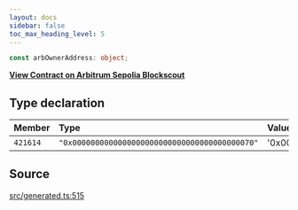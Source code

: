 ```yaml
---
layout: docs
sidebar: false
toc_max_heading_level: 5
---
```


```ts
const arbOwnerAddress: object;
```

[**View Contract on Arbitrum Sepolia Blockscout**](https://sepolia-explorer.arbitrum.io/address/0x0000000000000000000000000000000000000070)

## Type declaration

| Member   | Type                                           | Value                                        |
| :------- | :--------------------------------------------- | :------------------------------------------- |
| `421614` | `"0x0000000000000000000000000000000000000070"` | '0x0000000000000000000000000000000000000070' |

## Source

[src/generated.ts:515](https://github.com/OffchainLabs/arbitrum-orbit-sdk/blob/cfcbd32d6879cf7817a33b24f062a0fd879ea257/src/generated.ts#L515)
